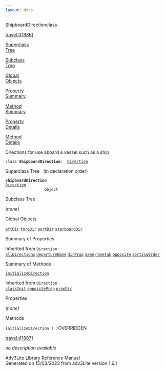```yaml
---
layout: docs
---
```

<span class="title">ShipboardDirection</span><span class="type">class</span>

[travel.t](../file/travel.t.html)\[[1886](../source/travel.t.html#1886)\]

[Superclass  
Tree](#_SuperClassTree_)

[Subclass  
Tree](#_SubClassTree_)

[Global  
Objects](#_ObjectSummary_)

[Property  
Summary](#_PropSummary_)

[Method  
Summary](#_MethodSummary_)

[Property  
Details](#_Properties_)

[Method  
Details](#_Methods_)



Directions for use aboard a vessel such as a ship

`class `**`ShipboardDirection`**` :   `[`Direction`](../object/Direction.html)



<span id="_SuperClassTree_"></span>



<span class="hdln">Superclass Tree</span>   (in declaration order)



**`ShipboardDirection`**  
[`Direction`](../object/Direction.html)  
`                 object`  
<span id="_SubClassTree_"></span>



<span class="hdln">Subclass Tree</span>  



*(none)* <span id="_ObjectSummary_"></span>



<span class="hdln">Global Objects</span>  



[`aftDir`](../object/aftDir.html) [`foreDir`](../object/foreDir.html) [`portDir`](../object/portDir.html) [`starboardDir`](../object/starboardDir.html)
<span id="_PropSummary_"></span>



<span class="hdln">Summary of Properties</span>  





Inherited from `Direction` :  
[`allDirections`](../object/Direction.html#allDirections) [`departureName`](../object/Direction.html#departureName) [`dirProp`](../object/Direction.html#dirProp) [`name`](../object/Direction.html#name) [`nameTab`](../object/Direction.html#nameTab) [`opposite`](../object/Direction.html#opposite) [`sortingOrder`](../object/Direction.html#sortingOrder)

<span id="_MethodSummary_"></span>



<span class="hdln">Summary of Methods</span>  



[`initializeDirection`](#initializeDirection)

Inherited from `Direction` :  
[`classInit`](../object/Direction.html#classInit) [`oppositeProp`](../object/Direction.html#oppositeProp) [`propDir`](../object/Direction.html#propDir)

<span id="_Properties_"></span>



<span class="hdln">Properties</span>  



*(none)* <span id="_Methods_"></span>



<span class="hdln">Methods</span>  



<span id="initializeDirection"></span>

`initializeDirection ( )`<span class="rem">OVERRIDDEN</span>

[travel.t](../file/travel.t.html)\[[1887](../source/travel.t.html#1887)\]



*no description available*





Adv3Lite Library Reference Manual  
Generated on 15/03/2023 from adv3Lite version 1.6.1



